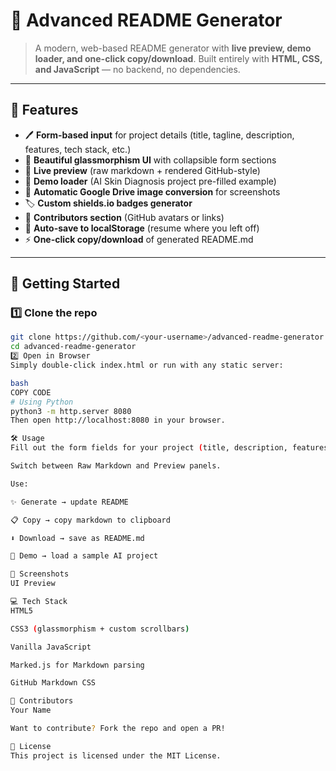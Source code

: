 # 📖 Advanced README Generator  

> A modern, web-based README generator with **live preview, demo loader, and one-click copy/download**. Built entirely with **HTML, CSS, and JavaScript** — no backend, no dependencies.  

---

## 🌟 Features  
- 🖊️ **Form-based input** for project details (title, tagline, description, features, tech stack, etc.)  
- 🎨 **Beautiful glassmorphism UI** with collapsible form sections  
- 🔄 **Live preview** (raw markdown + rendered GitHub-style)  
- 🧪 **Demo loader** (AI Skin Diagnosis project pre-filled example)  
- 🔗 **Automatic Google Drive image conversion** for screenshots  
- 🏷️ **Custom shields.io badges generator**  
- 🤝 **Contributors section** (GitHub avatars or links)  
- 💾 **Auto-save to localStorage** (resume where you left off)  
- ⚡ **One-click copy/download** of generated README.md  

---

## 🚀 Getting Started  

### 1️⃣ Clone the repo  
```bash
git clone https://github.com/<your-username>/advanced-readme-generator.git
cd advanced-readme-generator
2️⃣ Open in Browser
Simply double-click index.html or run with any static server:

bash
COPY CODE
# Using Python
python3 -m http.server 8080
Then open http://localhost:8080 in your browser.

🛠️ Usage
Fill out the form fields for your project (title, description, features, etc.).

Switch between Raw Markdown and Preview panels.

Use:

✨ Generate → update README

📋 Copy → copy markdown to clipboard

⬇️ Download → save as README.md

🧪 Demo → load a sample AI project

📸 Screenshots
UI Preview

💻 Tech Stack
HTML5

CSS3 (glassmorphism + custom scrollbars)

Vanilla JavaScript

Marked.js for Markdown parsing

GitHub Markdown CSS

🤝 Contributors
Your Name

Want to contribute? Fork the repo and open a PR!

📄 License
This project is licensed under the MIT License.

